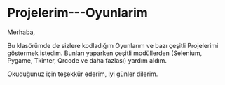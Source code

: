 # Projelerim---Oyunlarim

Merhaba,

Bu klasörümde de sizlere kodladığım Oyunlarım ve bazı çeşitli Projelerimi göstermek istedim. Bunları yaparken çeşitli modüllerden (Selenium, Pygame, Tkinter, Qrcode ve daha fazlası) yardım aldım. 


Okuduğunuz için teşekkür ederim, iyi günler dilerim.
